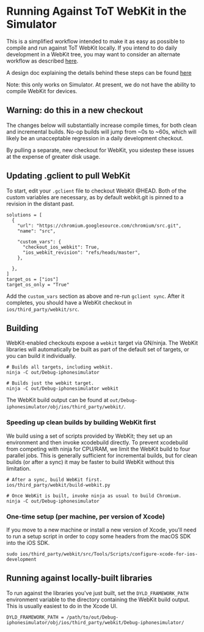 # Running Against ToT WebKit in the Simulator

This is a simplified workflow intended to make it as easy as possible to compile
and run against ToT WebKit locally. If you intend to do daily development in a
WebKit tree, you may want to consider an alternate workflow as described
[here](https://docs.google.com/document/d/1l74JNYr9dniUnT5aKUS1_EswlDmuQghlEfyVCiPh9a4).

A design doc explaining the details behind these steps can be found
[here](https://docs.google.com/document/d/15HCmvC_yKNpmcrgHaGUA5LWWwROCmOz7qyYnMmhQkBQ)

Note: this only works on Simulator.  At present, we do not have the ability to
compile WebKit for devices.

## Warning: do this in a new checkout

The changes below will substantially increase compile times, for both clean and
incremental builds.  No-op builds will jump from ~0s to ~60s, which will
likely be an unacceptable regression in a daily development checkout.

By pulling a separate, new checkout for WebKit, you sidestep these issues at the
expense of greater disk usage.

## Updating .gclient to pull WebKit

To start, edit your `.gclient` file to checkout WebKit @HEAD. Both of the custom
variables are necessary, as by default webkit.git is pinned to a revision in the
distant past.

```
solutions = [
  {
    "url": "https://chromium.googlesource.com/chromium/src.git",
    "name": "src",

    "custom_vars": {
      "checkout_ios_webkit": True,
      "ios_webkit_revision": "refs/heads/master",
    },

  },
]
target_os = ["ios"]
target_os_only = "True"
````

Add the `custom_vars` section as above and re-run `gclient sync`.  After it
completes, you should have a WebKit checkout in `ios/third_party/webkit/src`.

## Building

WebKit-enabled checkouts expose a `webkit` target via GN/ninja. The WebKit
libraries will automatically be built as part of the default set of targets, or
you can build it individually.

```
# Builds all targets, including webkit.
ninja -C out/Debug-iphonesimulator

# Builds just the webkit target.
ninja -C out/Debug-iphonesimulator webkit
```

The WebKit build output can be found at
`out/Debug-iphonesimulator/obj/ios/third_party/webkit/`.

### Speeding up clean builds by building WebKit first

We build using a set of scripts provided by WebKit; they set up an environment
and then invoke xcodebuild directly.  To prevent xcodebuild from competing with
ninja for CPU/RAM, we limit the WebKit build to four parallel jobs. This is
generally sufficient for incremental builds, but for clean builds (or after a
sync) it may be faster to build WebKit without this limitation.

```
# After a sync, build WebKit first.
ios/third_party/webkit/build-webkit.py

# Once WebKit is built, invoke ninja as usual to build Chromium.
ninja -C out/Debug-iphonesimulator
```

### One-time setup (per machine, per version of Xcode)

If you move to a new machine or install a new version of Xcode, you'll need to
run a setup script in order to copy some headers from the macOS SDK into the iOS
SDK.

```
sudo ios/third_party/webkit/src/Tools/Scripts/configure-xcode-for-ios-development
```


## Running against locally-built libraries

To run against the libraries you've just built, set the `DYLD_FRAMEWORK_PATH`
environment variable to the directory containing the WebKit build output.  This
is usually easiest to do in the Xcode UI.

```
DYLD_FRAMEWORK_PATH = /path/to/out/Debug-iphonesimulator/obj/ios/third_party/webkit/Debug-iphonesimulator/
```

